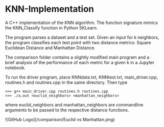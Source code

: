 # KNN-Implementation
A C++ implementation of the KNN algorithm. The function signature mimics the KNN_Classify function in Python SKLearn.

The program parses a dataset and a test set. Given an input for k neighbors, the program classifies each test point with two distance metrics: Square Euclidean Distance and Manhattan Distance. 

The comparison folder contains a slightly modified main program and a brief analysis of the performance of each metric for a given k in a Jupyter notebook.

To run the driver program, place KNNdata.txt, KNNtest.txt, main_driver.cpp, routines.h and routines.cpp in the same directory. Then type
    
    >>> g++ main_driver.cpp routines.h routines.cpp
    >>> ./a.out <euclid_neighbors> <manhattan_neighbors>
  
where euclid_neighbors and manhattan_neighbors are commandline arguments to be passed to the respective distance functions.

![GitHub Logo](/comparison/Euclid vs Manhattan.png)
